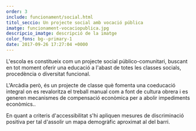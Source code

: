 ```yaml
---
order: 3
include: funcionament/social.html
titol_seccio: Un projecte social amb vocació pública
imatge: funcionament-vocaciopublica.jpg
descripcio_imatge: descripció de la imatge
color_fons: bg--primary-1
date: 2017-09-26 17:27:04 +0000
---
```


L'escola es constitueix com un projecte social público-comunitari, buscant en tot moment oferir una educació a l'abast de totes les classes socials, procedència o diversitat funcional.

L'Arcàdia però, és un projecte de classe què fomenta una coeducació integral  on es revaloritza el treball manual com a font de cultura obrera i es generen mecanismes de compensació econòmica per a abolir impediments econòmics..

En quant a criteris d'accessibilitat s'hi apliquen mesures de discriminació positiva per tal d'assolir un mapa demogràfic aproximat al del barri.
